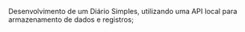 Desenvolvimento de um Diário Simples, utilizando uma API local para armazenamento de dados e registros;
